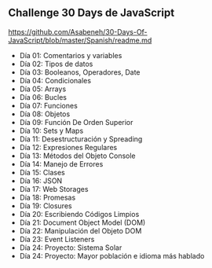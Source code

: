 ## Challenge 30 Days de JavaScript
https://github.com/Asabeneh/30-Days-Of-JavaScript/blob/master/Spanish/readme.md

- Día 01: Comentarios y variables
- Día 02: Tipos de datos
- Día 03: Booleanos, Operadores, Date
- Día 04: Condicionales
- Día 05: Arrays
- Día 06: Bucles
- Día 07: Funciones
- Día 08: Objetos
- Día 09: Función De Orden Superior
- Día 10: Sets y Maps
- Día 11: Desestructuración y Spreading
- Día 12: Expresiones Regulares
- Día 13: Métodos del Objeto Console
- Día 14: Manejo de Errores
- Día 15: Clases
- Día 16: JSON
- Día 17: Web Storages
- Día 18: Promesas
- Día 19: Closures
- Día 20: Escribiendo Códigos Limpios
- Día 21: Document Object Model (DOM)
- Día 22: Manipulación del Objeto DOM
- Día 23: Event Listeners
- Día 24: Proyecto: Sistema Solar
- Día 24: Proyecto: Mayor población e idioma más hablado
